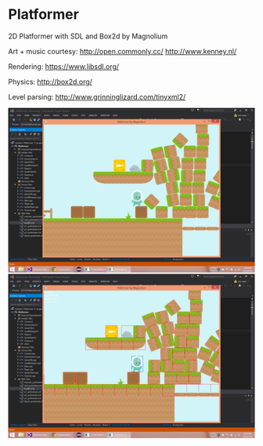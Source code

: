Platformer
==========

2D Platformer with SDL and Box2d by Magnolium

Art + music courtesy: http://open.commonly.cc/ http://www.kenney.nl/

Rendering: https://www.libsdl.org/

Physics: http://box2d.org/

Level parsing: http://www.grinninglizard.com/tinyxml2/

![Boxes](/boxes.png?raw=true)
![Debug draw](/debugdraw.png?raw=true)
